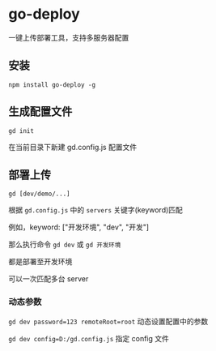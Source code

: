 # go-deploy

一键上传部署工具，支持多服务器配置

## 安装

`npm install go-deploy -g`

## 生成配置文件

`gd init`

在当前目录下新建 gd.config.js 配置文件

## 部署上传

`gd [dev/demo/...]`

根据 `gd.config.js` 中的 `servers` 关键字(keyword)匹配

例如，keyword: ["开发环境", "dev", "开发"]

那么执行命令 `gd dev` 或 `gd 开发环境`

都是部署至开发环境

可以一次匹配多台 server

### 动态参数

`gd dev password=123 remoteRoot=root` 动态设置配置中的参数

`gd dev config=D:/gd.config.js` 指定 config 文件
